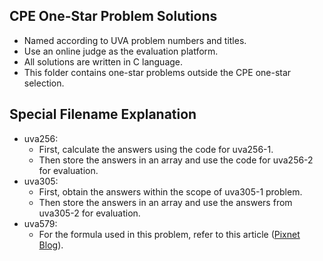 ## CPE One-Star Problem Solutions

* Named according to UVA problem numbers and titles.
* Use an online judge as the evaluation platform.
* All solutions are written in C language.
* This folder contains one-star problems outside the CPE one-star selection.

## Special Filename Explanation

* uva256:
    * First, calculate the answers using the code for uva256-1.
    * Then store the answers in an array and use the code for uva256-2 for evaluation.
* uva305:
    * First, obtain the answers within the scope of uva305-1 problem.
    * Then store the answers in an array and use the answers from uva305-2 for evaluation.
* uva579:
    * For the formula used in this problem, refer to this article ([Pixnet Blog](https://linus871217.pixnet.net/blog/post/143703916)).
